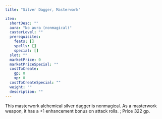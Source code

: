 ```yaml
---
title: "Silver Dagger, Masterwork"

item:
  shortDesc: ""
  aura: "No aura (nonmagical)"
  casterLevel: ""
  prerequisites:
    feats: []
    spells: []
    special: []
  slot: ""
  marketPrice: 0
  marketPriceSpecial: ""
  costToCreate:
    gp: 0
    xp: 0
  costToCreateSpecial: ""
  weight: ""
  description: ""
---
```

This masterwork alchemical silver dagger is nonmagical. As a masterwork weapon, it has a +1 enhancement bonus on attack rolls.
; Price 322 gp.


